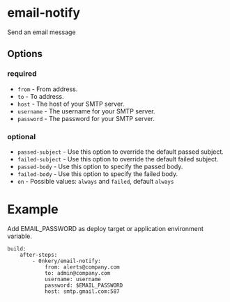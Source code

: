 # email-notify

Send an email message

## Options

### required

* `from` - From address.
* `to` - To address.
* `host` - The host of your SMTP server.
* `username` - The username for your SMTP server.
* `password` - The password for your SMTP server.

### optional

* `passed-subject` - Use this option to override the default passed subject.
* `failed-subject` -  Use this option to override the default failed subject.
* `passed-body` - Use this option to specify the passed body.
* `failed-body` -  Use this option to specify the failed body.
* `on` - Possible values: `always` and `failed`, default `always`


# Example

Add EMAIL_PASSWORD as deploy target or application environment variable.


    build:
        after-steps:
            - 0nkery/email-notify:
                from: alerts@company.com
                to: admin@company.com
                username: username
                password: $EMAIL_PASSWORD
                host: smtp.gmail.com:587


